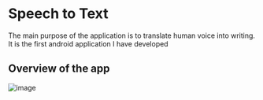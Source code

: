 # Speech to Text

The main purpose of the application is to translate human voice into writing.
It is the first android application I have developed


## Overview of the app
![image](https://user-images.githubusercontent.com/42313363/60759713-523c4000-a032-11e9-9c4b-7efaf010a55d.jpeg)


